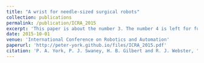 ```yaml
---
title: "A wrist for needle-sized surgical robots"
collection: publications
permalink: /publication/ICRA_2015
excerpt: 'This paper is about the number 3. The number 4 is left for future work.'
date: 2015-10-01
venue: 'International Conference on Robotics and Automation'
paperurl: 'http://peter-york.github.io/files/ICRA_2015.pdf'
citation: 'P. A. York, P. J. Swaney, H. B. Gilbert and R. J. Webster, "A wrist for needle-sized surgical robots," 2015 IEEE International Conference on Robotics and Automation (ICRA), Seattle, WA, 2015, pp. 1776-1781.'
---
```

